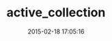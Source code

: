 ---
layout: post
title:  "active_collection"
repo:   "martinemde/active_collection"
date:   2015-02-18 17:05:16
gemurl: http://github.com/martinemde/active_collection
---